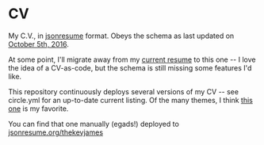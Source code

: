 # CV
My C.V., in [jsonresume](https://github.com/jsonresume/resume-schema) format.
Obeys the schema as last updated on
[October 5th, 2016](https://github.com/jsonresume/resume-schema/blob/9823583b397cb7a9040cbfedebaaa2ce7c0dd382/schema.json).

At some point, I'll migrate away from my
[current resume](http://thekev.in/resource/cv.pdf) to this one -- I love the
idea of a CV-as-code, but the schema is still missing some features I'd like.

This repository continuously deploys several versions of my CV -- see
circle.yml for an up-to-date current listing. Of the many themes, I think
[this one](https://circleci.com/api/v1/project/TheKevJames/cv/latest/artifacts/0/$CIRCLE_ARTIFACTS/resume-elegant.html?branch=master&filter=successful)
is my favorite.

You can find that one manually (egads!) deployed to
[jsonresume.org/thekevjames](http://registry.jsonresume.org/thekevjames)
